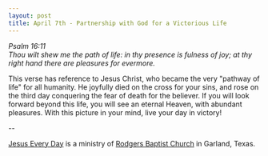 ```yaml
---
layout: post
title: April 7th - Partnership with God for a Victorious Life
---
```


_Psalm 16:11  
Thou wilt shew me the path of life: in thy presence is fulness of
joy; at thy right hand there are pleasures for evermore._

This verse has reference to Jesus Christ, who became the very
"pathway of life" for all humanity. He joyfully died on the cross for
your sins, and rose on the third day conquering the fear of death for
the believer. If you will look forward beyond this life, you will see
an eternal Heaven, with abundant pleasures. With this picture in your
mind, live your day in victory!

 --

<a href=http://jesuseveryday.net>Jesus Every Day</a> is a ministry of <a href=http://rodgersbaptist.net>Rodgers Baptist Church</a> in Garland, Texas.
